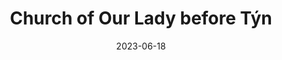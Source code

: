 ---
title: "Church of Our Lady before Týn"
excerpt: "Gothic whispers adorn Tyn's sacred silhouette."
date: 2023-06-18
gallery_name: "prague/church-tyn"
tags:
  - 🏰Baroque
  - 🏞️QSD's Favourite
header:
  overlay_image: /prague/church-tyn-3v1.jpg
---